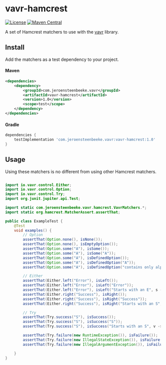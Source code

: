 vavr-hamcrest
=============

[![License](https://img.shields.io/github/license/jsteenbeeke/vavr-hamcrest)](http://www.gnu.org/licenses/lgpl-3.0.html)
[![Maven Central](https://maven-badges.herokuapp.com/maven-central/com.jeroensteenbeeke.vavr/vavr-hamcrest/badge.svg?style=flat-square)](http://search.maven.org/#search|gav|1|g:"com.jeroensteenbeeke.vavr"%20AND%20a:"vavr-hamcrest")

A set of Hamcrest matchers to use with the [vavr](https://vavr.io) library.

## Install

Add the matchers as a test dependency to your project.

#### Maven
```xml
<dependencies>
	<dependency>
		<groupId>com.jeroensteenbeeke.vavr</groupId>
		<artifactId>vavr-hamcrest</artifactId>
		<version>1.0</version>
		<scope>test</scope>
	</dependency>
</dependencies>
```

#### Gradle
```groovy
dependencies {
	testImplementation 'com.jeroensteenbeeke.vavr:vavr-hamcrest:1.0'
}
```

## Usage

Using these matchers is no different from using other Hamcrest matchers.

```java

import io.vavr.control.Either;
import io.vavr.control.Option;
import io.vavr.control.Try;
import org.junit.jupiter.api.Test;

import static com.jeroensteenbeeke.vavr.hamcrest.VavrMatchers.*;
import static org.hamcrest.MatcherAssert.assertThat;

public class ExampleTest {
	@Test
	void examples() {
		// Option
		assertThat(Option.none(), isNone());
		assertThat(Option.none(), isEmptyOption());
		assertThat(Option.some("A"), isSome());
		assertThat(Option.some("A"), isSome("A"));
		assertThat(Option.some("A"), isDefinedOption());
		assertThat(Option.some("A"), isDefinedOption("A"));
		assertThat(Option.some("A"), isDefinedOption("contains only alphabetic letters", s -> s.matches("^[a-zA-Z]*$")));

		// Either
		assertThat(Either.left("Error"), isLeft());
		assertThat(Either.left("Error"), isLeft("Error"));
		assertThat(Either.left("Error"), isLeft("Starts with an E", s -> s.startsWith("E")));
		assertThat(Either.right("Success"), isRight());
		assertThat(Either.right("Success"), isRight("Success"));
		assertThat(Either.right("Success"), isRight("Starts with an S", s -> s.startsWith("S")));

		// Try
		assertThat(Try.success("S"), isSuccess());
		assertThat(Try.success("S"), isSuccess("S"));
		assertThat(Try.success("S"), isSuccess("Starts with an S", v -> v.startsWith("S")));

		assertThat(Try.failure(new RuntimeException()), isFailure());
		assertThat(Try.failure(new IllegalStateException()), isFailure(IllegalStateException.class));
		assertThat(Try.failure(new IllegalArgumentException()), isFailure("Is a runtime exception", t -> t instanceof RuntimeException));

	}
}


```
